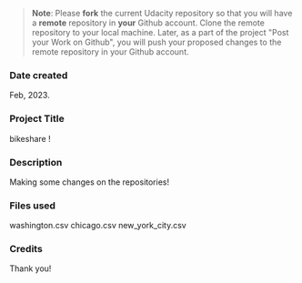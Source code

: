 >**Note**: Please **fork** the current Udacity repository so that you will have a **remote** repository in **your** Github account. Clone the remote repository to your local machine. Later, as a part of the project "Post your Work on Github", you will push your proposed changes to the remote repository in your Github account.

### Date created
Feb, 2023.

### Project Title
bikeshare !

### Description 
Making some changes on the repositories!

### Files used
washington.csv
chicago.csv
new_york_city.csv

### Credits
Thank you!

